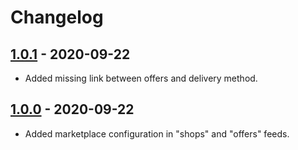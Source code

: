 # Changelog

## [1.0.1](https://github.com/Cocote-Team/XmlApi/tree/1.0.1) - 2020-09-22
* Added missing link between offers and delivery method.

## [1.0.0](https://github.com/Cocote-Team/XmlApi/tree/1.0.0) - 2020-09-22
* Added marketplace configuration in "shops" and "offers" feeds.